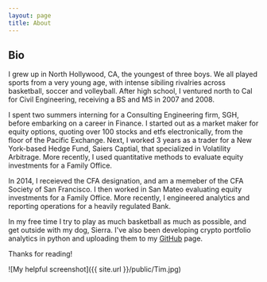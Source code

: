 ```yaml
---
layout: page
title: About
---
```

## Bio

I grew up in North Hollywood, CA, the youngest of three boys. We all played sports from a very young age, with intense sibiling rivalries across basketball, soccer and volleyball. After high school, I ventured north to Cal for Civil Engineering, receiving a BS and MS in 2007 and 2008. 

I spent two summers interning for a Consulting Engineering firm, SGH, before embarking on a career in Finance. I started out as a market maker for equity options, quoting over 100 stocks and etfs electronically, from the floor of the Pacific Exchange. Next, I worked 3 years as a trader for a New York-based Hedge Fund, Saiers Captial, that specialized in Volatility Arbitrage.  More recently, I used quantitative methods to evaluate equity investments for a Family Office.

In 2014, I receieved the CFA designation, and am a memeber of the CFA Society of San Francisco. I then worked in San Mateo evaluating equity investments for a Family Office. More recently, I engineered analytics and reporting operations for a heavily regulated Bank. 

In my free time I try to play as much basketball as much as possible, and get outside with my dog, Sierra. I've also been developing crypto portfolio analytics in python and uploading them to my <a href="https://github.com/TimRoller/Crypto-Portfolio-Analytics">GitHub</a> page.

Thanks for reading!

![My helpful screenshot]({{ site.url }}/public/Tim.jpg)
